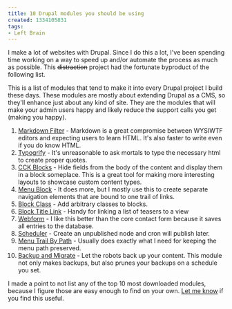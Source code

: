 ```yaml
---
title: 10 Drupal modules you should be using
created: 1334105831
tags:
- Left Brain
---
```

I make a lot of websites with Drupal. Since I do this a lot, I've been spending time working on a way to speed up and/or automate the process as much as possible. This <strike>distraction</strike> project had the fortunate byproduct of the following list.

This is a list of modules that tend to make it into every Drupal project I build these days. These modules are mostly about extending Drupal as a CMS, so they'll enhance just about any kind of site. They are the modules that will make your admin users happy and likely reduce the support calls you get (making you happy).

1. [Markdown Filter](http://drupal.org/project/markdown) - Markdown is a great compromise between WYSIWTF editors and expecting users to learn HTML. It's also faster to write even if you do know HTML.
2. [Typogrify](http://drupal.org/project/typogrify) - It's unreasonable to ask mortals to type the necessary html to create proper quotes.
3. [CCK Blocks](http://drupal.org/project/cck_blocks) - Hide fields from the body of the content and display them in a block someplace. This is a great tool for making more interesting layouts to showcase custom content types.
4. [Menu Block](http://drupal.org/project/menu_block) - It does more, but I mostly use this to create separate navigation elements that are bound to one trail of links.
5. [Block Class](http://drupal.org/project/block_class) - Add arbitrary classes to blocks.
6. [Block Title Link](http://drupal.org/project/block_titlelink) - Handy for linking a list of teasers to a view
7. [Webform](http://drupal.org/project/webform) - I like this better than the core contact form because it saves all entries to the database.
8. [Scheduler](http://drupal.org/project/scheduler) - Create an unpublished node and cron will publish later.
9. [Menu Trail By Path](http://drupal.org/project/menu_trail_by_path) - Usually does exactly what I need for keeping the menu path preserved.
10. [Backup and Migrate](http://drupal.org/project/backup_migrate) - Let the robots back up your content. This module not only makes backups, but also prunes your backups on a schedule you set.

I made a point to not list any of the top 10 most downloaded modules, because I figure those are easy enough to find on your own. [Let me know](/contact) if you find this useful.
